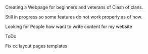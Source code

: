 Creating a Webpage for beginners and veterans of Clash of clans. 

Still in progress so some features do not work properly as of now. 

Looking for People how want to write content for my website


ToDo

Fix cc layout pages templates